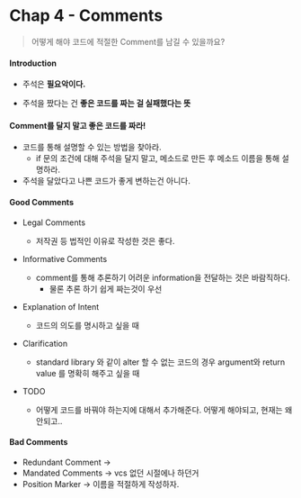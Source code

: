 # Chap 4 - Comments

> 어떻게 해야 코드에 적절한 Comment를 남길 수 있을까요?



#### Introduction

- 주석은 **필요악이다.**

- 주석을 짰다는 건 **좋은 코드를 짜는 걸 실패했다는 뜻**



#### Comment를 달지 말고 좋은 코드를 짜라!

- 코드를 통해 설명할 수 있는 방법을 찾아라.
  - if 문의 조건에 대해 주석을 달지 말고, 메소드로 만든 후 메소드 이름을 통해 설명하라.
- 주석을 달았다고 나쁜 코드가 좋게 변하는건 아니다.



#### Good Comments

- Legal Comments

  - 저작권 등 법적인 이유로 작성한 것은 좋다.
- Informative Comments

  - comment를 통해 추론하기 어려운 information을 전달하는 것은 바람직하다.
    - 물론 추론 하기 쉽게 짜는것이 우선

- Explanation of Intent
  - 코드의 의도를 명시하고 싶을 때 
- Clarification
  - standard library 와 같이 alter 할 수 없는 코드의 경우 argument와 return value 를 명확히 해주고 싶을 때 
- TODO
  - 어떻게 코드를 바꿔야 하는지에 대해서 추가해준다. 어떻게 해야되고, 현재는 왜 안되고..



#### Bad Comments

- Redundant Comment -> 
- Mandated Comments -> vcs 없던 시절에나 하던거
- Position Marker -> 이름을 적절하게 작성하자.

